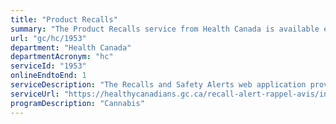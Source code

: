 ```yaml
---
title: "Product Recalls"
summary: "The Product Recalls service from Health Canada is available end-to-end online, according to the GC Service Inventory."
url: "gc/hc/1953"
department: "Health Canada"
departmentAcronym: "hc"
serviceId: "1953"
onlineEndtoEnd: 1
serviceDescription: "The Recalls and Safety Alerts web application provides easy access to a comprehensive list of recalls, advisories, and safety alerts. This web application includes recalls from Health Canada, the Canadian Food Inspection Agency, and Transport Canada. Data are entered on an ongoing basis by the Controlled Substances and Cannabis Branch's Compliance Directorate. A recall, in respect to cannabis or a cannabis product that has been sold, distributed or exported, includes any action taken by a Licence Holder to correct or remove the cannabis or cannabis product from sale and distribution, and to notify all affected supply chain customers and the public of a problem or potential problem with the cannabis or cannabis product.  (CSCB)"
serviceUrl: "https://healthycanadians.gc.ca/recall-alert-rappel-avis/index-eng.php"
programDescription: "Cannabis"
---
```

